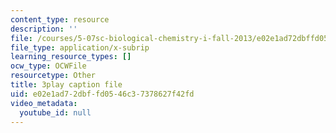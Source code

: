 ```yaml
---
content_type: resource
description: ''
file: /courses/5-07sc-biological-chemistry-i-fall-2013/e02e1ad72dbffd0546c37378627f42fd_BYhaXjwgn5I.srt
file_type: application/x-subrip
learning_resource_types: []
ocw_type: OCWFile
resourcetype: Other
title: 3play caption file
uid: e02e1ad7-2dbf-fd05-46c3-7378627f42fd
video_metadata:
  youtube_id: null
---
```


